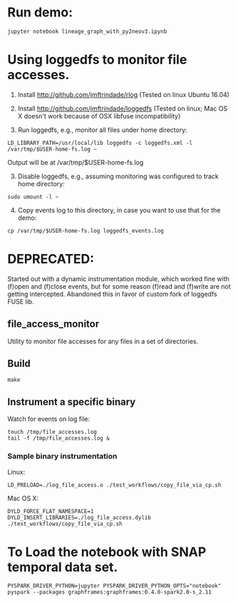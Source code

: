 # Run demo:

```
jupyter notebook lineage_graph_with_py2neov3.ipynb
```

# Using loggedfs to monitor file accesses.

1. Install http://github.com/jmftrindade/rlog (Tested on linux Ubuntu 16.04)

2. Install http://github.com/jmftrindade/loggedfs  (Tested on linux; Mac OS X doesn't work because of OSX libfuse incompatibility)

3. Run loggedfs, e.g., monitor all files under home directory:

```
LD_LIBRARY_PATH=/usr/local/lib loggedfs -c loggedfs.xml -l /var/tmp/$USER-home-fs.log ~
```

Output will be at /var/tmp/$USER-home-fs.log

3. Disable loggedfs, e.g., assuming monitoring was configured to track home directory:

```
sudo umount -l ~
```

4. Copy events log to this directory, in case you want to use that for the demo:

```
cp /var/tmp/$USER-home-fs.log loggedfs_events.log
```

# DEPRECATED:

Started out with a dynamic instrumentation module, which worked fine with (f)open and (f)close events, but for some reason (f)read and (f)write are not getting intercepted.  Abandoned this in favor of custom fork of loggedfs FUSE lib.

## file_access_monitor
Utility to monitor file accesses for any files in a set of directories.

## Build
```
make
```

## Instrument a specific binary
Watch for events on log file:
```
touch /tmp/file_accesses.log
tail -f /tmp/file_accesses.log &
```

### Sample binary instrumentation
Linux:
```
LD_PRELOAD=./log_file_access.o ./test_workflows/copy_file_via_cp.sh
```

Mac OS X:
```
DYLD_FORCE_FLAT_NAMESPACE=1 DYLD_INSERT_LIBRARIES=./log_file_access.dylib ./test_workflows/copy_file_via_cp.sh
```

# To Load the notebook with SNAP temporal data set.
```
PYSPARK_DRIVER_PYTHON=jupyter PYSPARK_DRIVER_PYTHON_OPTS="notebook" pyspark --packages graphframes:graphframes:0.4.0-spark2.0-s_2.11
```


